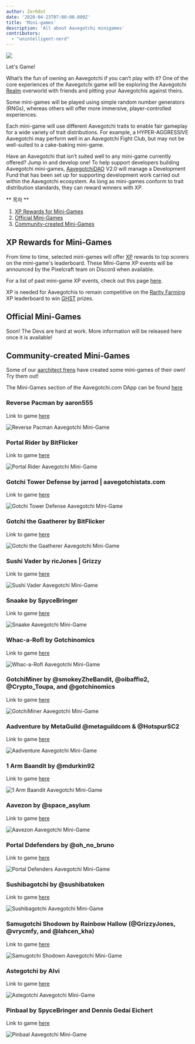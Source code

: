```yaml
---
author: Zer0dot
date: '2020-04-23T07:00:00.000Z'
title: 'Mini-games'
description: 'All about Aavegotchi minigames'
contributors:
  - "unintelligent-nerd"
---
```


<div class="headerImageContainer">
<img class="headerImage" src="/minigames/gotchi_btc_gamer.png">
<p class="headerImageText">Let's Game!</p>
</div>

What’s the fun of owning an Aavegotchi if you can’t play with it? One of the core experiences of the Aavegotchi game will be exploring the Aavegotchi [Realm](/gotchiverse) overworld with friends and pitting your Aavegotchis against theirs.

Some mini-games will be played using simple random number generators (RNGs), whereas others will offer more immersive, player-controlled experiences.

Each mini-game will use different Aavegotchi traits to enable fair gameplay for a wide variety of trait distributions. For example, a HYPER-AGGRESSIVE Aavegotchi may perform well in an Aavegotchi Fight Club, but may not be well-suited to a cake-baking mini-game.

Have an Aavegotchi that isn’t suited well to any mini-game currently offered? Jump in and develop one! To help support developers building Aavegotchi mini-games, [AavegotchiDAO](/dao) V2.0 will manage a Development Fund that has been set up for supporting development work carried out within the Aavegotchi ecosystem. As long as mini-games conform to trait distribution standards, they can reward winners with XP.

<div class="contentsBox">

** 목차 **

<ol>
<li><a href=#xp-rewards-for-mini-games>XP Rewards for Mini-Games</a></li>
<li><a href=#official-mini-games>Official Mini-Games</a></li>
<li><a href=#community-created-mini-games>Community-created Mini-Games</a></li>
</ol>

</div>

## XP Rewards for Mini-Games
From time to time, selected mini-games will offer [XP](/xp) rewards to top scorers on the mini-game's leaderboard. These Mini-Game XP events will be announced by the Pixelcraft team on Discord when available.

For a list of past mini-game XP events, check out this page [here](/minigame-xp-events).

XP is needed for Aavegotchis to remain competitive on the [Rarity Farming](/rarity-farming) XP leaderboard to win [GHST](/ghst) prizes.

## Official Mini-Games
Soon! The Devs are hard at work. More information will be released here once it is available!

## Community-created Mini-Games

Some of our [aarchitect frens](/aarchitect) have created some mini-games of their own! Try them out!

The Mini-Games section of the Aavegotchi.com DApp can be found [here](https://aavegotchi.com/minigames)

### Reverse Pacman by aaron555

Link to game [here](https://cryptolve.com/aavegotchi_pacman/)

<img class = "bodyImage" src = "/minigames/reverse-pacman.png" alt = "Reverse Pacman Aavegotchi Mini-Game" />

### Portal Rider by BitFlicker

Link to game [here](https://bitflicker.tech/aavegotchi/rider/)

<img class = "bodyImage" src = "/minigames/portal-rider.png" alt = "Portal Rider Aavegotchi Mini-Game" />

### Gotchi Tower Defense by jarrod | aavegotchistats.com

Link to game [here](https://aavegotchistats.com/td)

<img class = "bodyImage" src = "/minigames/gotchi-tower-defense.png" alt = "Gotchi Tower Defense Aavegotchi Mini-Game" />

### Gotchi the Gaatherer by BitFlicker

Link to game [here](https://gotchigaatherer.gg/)

<img class = "bodyImage" src = "/minigames/gotchi-the-gaatherer.png" alt = "Gotchi the Gaatherer Aavegotchi Mini-Game" />

### Sushi Vader by ricJones | Grizzy

Link to game [here](https://sushivader.com/)

<img class = "bodyImage" src = "/minigames/sushi-vader.png" alt = "Sushi Vader Aavegotchi Mini-Game" />

### Snaake by SpyceBringer

Link to game [here](https://snaake.gg/)

<img class = "bodyImage" src = "/minigames/snaake.png" alt = "Snaake Aavegotchi Mini-Game" />

### Whac-a-Rofl by Gotchinomics

Link to game [here](https://whacarofl.com/)

<img class = "bodyImage" src = "/minigames/whac-a-rofl.png" alt = "Whac-a-Rofl Aavegotchi Mini-Game" />

### GotchiMiner by @smokeyZheBandit, @oibaffio2, @Crypto_Toupa, and @gotchinomics

Link to game [here](https://gotchiminer.rocks/)

<img class = "bodyImage" src = "/minigames/gotchiminer.png" alt = "GotchiMiner Aavegotchi Mini-Game" />

### Aadventure by MetaGuild @metaguildcom & @HotspurSC2

Link to game [here](https://hotspurhn.github.io/)

<img class = "bodyImage" src = "/minigames/aadventure.png" alt = "Aadventure Aavegotchi Mini-Game" />

### 1 Arm Baandit by @mdurkin92

Link to game [here](https://gotchi-slots-r9mxieta7-h0m13.vercel.app/)

<img class = "bodyImage" src = "/minigames/one-arm-baandit.png" alt = "1 Arm Baandit Aavegotchi Mini-Game" />

### Aavezon by @space_asylum

Link to game [here](https://mikekrow.com/games/aavezon/index.html)

<img class = "bodyImage" src = "/minigames/aavezon.png" alt = "Aavezon Aavegotchi Mini-Game" />

### Portal Ddefenders by @oh_no_bruno

Link to game [here](https://square-wildflower-4590.on.fleek.co/)

<img class = "bodyImage" src = "/minigames/portal-defenders.png" alt = "Portal Defenders Aavegotchi Mini-Game" />

### Sushibagotchi by @sushibatoken

Link to game [here](https://www.sushibatoken.com/hackathons/aavegotchi-game-jam/)

<img class = "bodyImage" src = "/minigames/sushibagotchi.png" alt = "Sushibagotchi Aavegotchi Mini-Game" />

### Samugotchi Shodown by Rainbow Hallow (@GrizzyJones, @vrycmfy, and @lahcen_kha)

Link to game [here](https://samugotchi-shodown.vercel.app/)

<img class = "bodyImage" src = "/minigames/samugotchi-shodown.png" alt = "Samugotchi Shodown Aavegotchi Mini-Game" />

### Astegotchi by Alvi

Link to game [here](https://astegotchi.aavegames.com/)

<img class = "bodyImage" src = "/minigames/astegotchi.png" alt = "Astegotchi Aavegotchi Mini-Game" />

### Pinbaal by SpyceBringer and Dennis Gedai Eichert

Link to game [here](https://pinbaal.com)

<img class = "bodyImage" src = "/minigames/pinbaal.png" alt = "Pinbaal Aavegotchi Mini-Game" />
